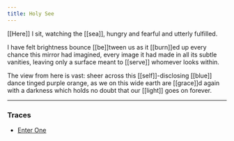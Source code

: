 ```yaml
---
title: Holy See
---
```


[[Here]] I sit, watching
the [[sea]], hungry and fearful
and utterly fulfilled.

I have felt brightness
bounce [[be]]tween us
as it [[burn]]ed up every chance
this mirror had imagined,
every image it had made
in all its subtle vanities,
leaving only a surface meant
to [[serve]] whomever looks within.

The view from here is vast:
sheer across this [[self]]-disclosing
[[blue]] dance tinged purple orange, 
as we on this wide earth 
are [[grace]]d again with a darkness 
which holds no doubt
that our [[light]] goes on
forever.

---

### Traces

* [Enter One](https://www.youtube.com/watch?v=zrdezG6c6HM)